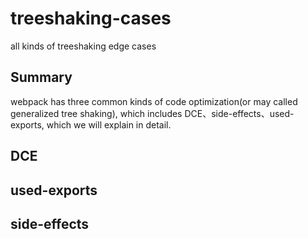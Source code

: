 # treeshaking-cases
all kinds of treeshaking edge cases

## Summary
webpack has three common kinds of code optimization(or may called generalized tree shaking), which includes DCE、side-effects、used-exports, which we will explain in detail.


## DCE

## used-exports

## side-effects

